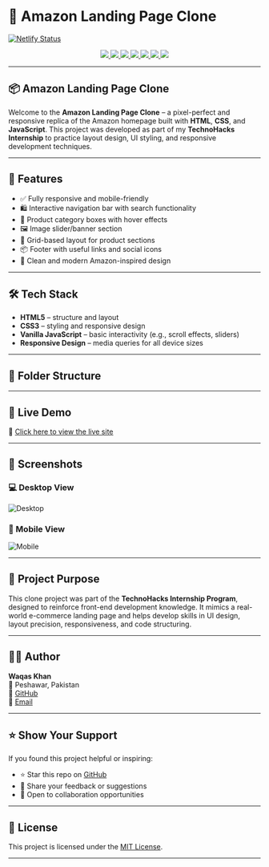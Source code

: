 # 🛒 Amazon Landing Page Clone

[![Netlify Status](https://api.netlify.com/api/v1/badges/your-netlify-badge-id/deploy-status)](https://app.netlify.com/sites/your-site-name/deploys) <br>
<p align="center">
  <a href="https://technohacks.co.in">
    <img src="https://img.shields.io/badge/Internship-TechnoHacks-blueviolet" />
  </a>
  <a href="https://github.com/Waqas-Khan-CodeCanvas/Amazon-Landing-Page-Clone">
    <img src="https://img.shields.io/github/last-commit/Waqas-Khan-CodeCanvas/Amazon-Landing-Page-Clone?color=blue" />
  </a>
  <a href="https://github.com/Waqas-Khan-CodeCanvas/Amazon-Landing-Page-Clone">
    <img src="https://img.shields.io/github/repo-size/Waqas-Khan-CodeCanvas/Amazon-Landing-Page-Clone?color=orange" />
  </a>
  <a href="https://github.com/Waqas-Khan-CodeCanvas/Amazon-Landing-Page-Clone/blob/main/LICENSE">
    <img src="https://img.shields.io/github/license/Waqas-Khan-CodeCanvas/Amazon-Landing-Page-Clone" />
  </a>
  <a href="https://developer.mozilla.org/en-US/docs/Web/HTML">
    <img src="https://img.shields.io/badge/HTML-5-orange?logo=html5" />
  </a>
  <a href="https://developer.mozilla.org/en-US/docs/Web/CSS">
    <img src="https://img.shields.io/badge/CSS-3-blue?logo=css3" />
  </a>
  <a href="https://developer.mozilla.org/en-US/docs/Web/JavaScript">
    <img src="https://img.shields.io/badge/JavaScript-Vanilla-yellow?logo=javascript" />
  </a>
</p>

---

## 📦 Amazon Landing Page Clone

Welcome to the **Amazon Landing Page Clone** – a pixel-perfect and responsive replica of the Amazon homepage built with **HTML**, **CSS**, and **JavaScript**. This project was developed as part of my **TechnoHacks Internship** to practice layout design, UI styling, and responsive development techniques.

---

## 🌟 Features

- ✅ Fully responsive and mobile-friendly
- 🛍️ Interactive navigation bar with search functionality
- 🎁 Product category boxes with hover effects
- 🖼️ Image slider/banner section
- 🧱 Grid-based layout for product sections
- 📦 Footer with useful links and social icons
- 🎨 Clean and modern Amazon-inspired design

---

## 🛠️ Tech Stack

- **HTML5** – structure and layout
- **CSS3** – styling and responsive design
- **Vanilla JavaScript** – basic interactivity (e.g., scroll effects, sliders)
- **Responsive Design** – media queries for all device sizes

---

## 📁 Folder Structure


---

## 🔗 Live Demo

🚀 [Click here to view the live site](https://your-netlify-link.netlify.app/)

---

## 📸 Screenshots

### 💻 Desktop View
![Desktop](images/banner.jpg)

### 📱 Mobile View
![Mobile](images/mobile-view.jpg)

---

## 🎯 Project Purpose

This clone project was part of the **TechnoHacks Internship Program**, designed to reinforce front-end development knowledge. It mimics a real-world e-commerce landing page and helps develop skills in UI design, layout precision, responsiveness, and code structuring.

---

## 👨‍💻 Author

**Waqas Khan**  
📍 Peshawar, Pakistan  
🔗 [GitHub](https://github.com/Waqas-Khan-CodeCanvas)  
📧 [Email](mailto:waqaskhan0589@gmail.com)

---

## ⭐ Show Your Support

If you found this project helpful or inspiring:

- ⭐ Star this repo on [GitHub](https://github.com/Waqas-Khan-CodeCanvas/Amazon-Landing-Page-Clone)
- 📝 Share your feedback or suggestions
- 🤝 Open to collaboration opportunities

---

## 📄 License

This project is licensed under the [MIT License](./LICENSE).

---
